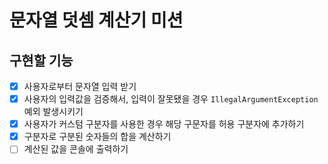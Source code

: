 # 문자열 덧셈 계산기 미션

## 구현할 기능

- [x] 사용자로부터 문자열 입력 받기
- [x] 사용자의 입력값을 검증해서, 입력이 잘못됐을 경우 `IllegalArgumentException` 예외 발생시키기
- [x] 사용자가 커스텀 구분자를 사용한 경우 해당 구문자를 허용 구분자에 추가하기
- [x] 구분자로 구분된 숫자들의 합을 계산하기
- [ ] 계산된 값을 콘솔에 출력하기